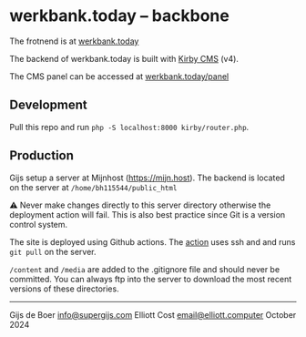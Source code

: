 # werkbank.today – backbone

The frotnend is at [werkbank.today](http://werkbank.today)
 
The backend of werkbank.today is built with [Kirby CMS](https://getkirby.com/) (v4).

The CMS panel can be accessed at [werkbank.today/panel](werkbank.today/panel)

## Development

Pull this repo and run `php -S localhost:8000 kirby/router.php`.

## Production

Gijs setup a server at Mijnhost (https://mijn.host). The backend is located on the server at `/home/bh115544/public_html`

⚠️ Never make changes directly to this server directory otherwise the deployment action will fail. This is also best practice since Git is a version control system.

The site is deployed using Github actions. The [action](https://github.com/oilstel/werkgeld/blob/main/.github/workflows/deploy.yml) uses ssh and and runs `git pull` on the server.

`/content` and `/media` are added to the .gitignore file and should never be committed. You can always ftp into the server to download the most recent versions of these directories.

---

Gijs de Boer <info@supergijs.com>
Elliott Cost <email@elliott.computer>
October 2024
